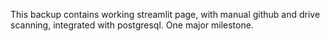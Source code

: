 This backup contains working streamlit page, with manual github and drive scanning, integrated with postgresql. One major milestone.